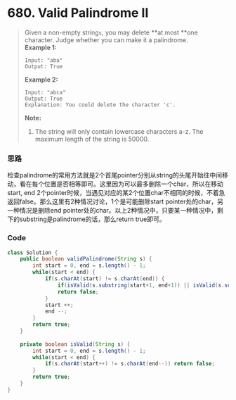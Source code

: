 # 680. Valid Palindrome II

> Given a non-empty string`s`, you may delete **at most **one character. Judge whether you can make it a palindrome.  
> **Example 1:**
>
> ```
> Input: "aba"
> Output: True
> ```
>
> **Example 2:**
>
> ```
> Input: "abca"
> Output: True
> Explanation: You could delete the character 'c'.
> ```
>
> **Note:**
>
> 1. The string will only contain lowercase characters a-z. The maximum length of the string is 50000.

### 思路

检查palindrome的常用方法就是2个首尾pointer分别从string的头尾开始往中间移动，看在每个位置是否相等即可。这里因为可以最多删除一个char，所以在移动start, end 2个pointer时候，当遇见对应的某2个位置char不相同的时候，不着急返回false。那么这里有2种情况讨论，1个是可能删除start pointer处的char，另一种情况是删除end pointer处的char。以上2种情况中，只要某一种情况中，剩下的substring是palindrome的话，那么return true即可。

### Code

```java
class Solution {
    public boolean validPalindrome(String s) {
        int start = 0, end = s.length() - 1;
        while(start < end) {
            if(s.charAt(start) != s.charAt(end)) {
                if(isValid(s.substring(start+1, end+1)) || isValid(s.substring(start, end))) return true;
                return false;
            }
            start ++;
            end --;
        }
        return true;
    }
    
    private boolean isValid(String s) {
        int start = 0, end = s.length() - 1;
        while(start < end) {
            if(s.charAt(start++) != s.charAt(end--)) return false;
        }
        return true;
    }
}
```



